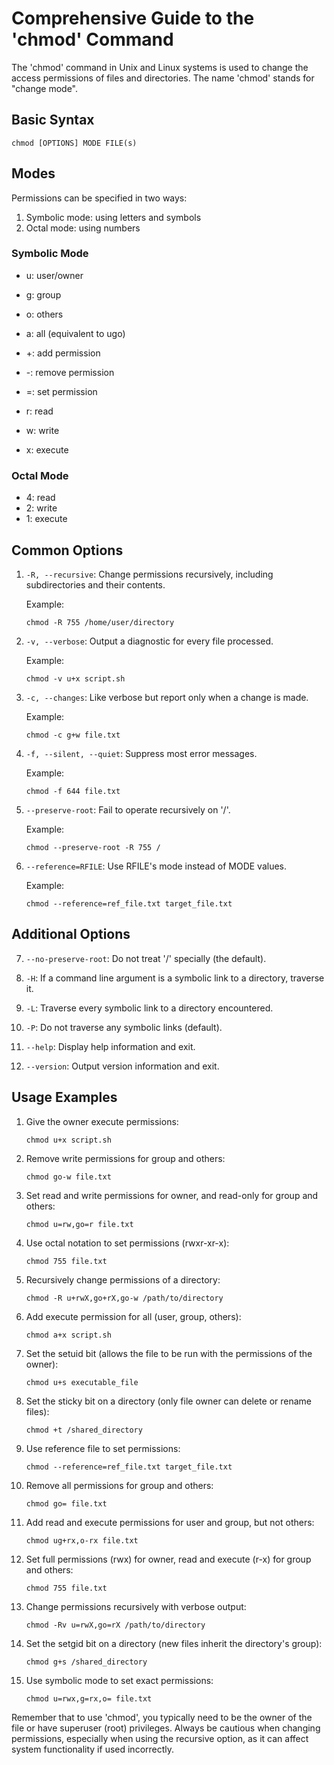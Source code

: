 # Comprehensive Guide to the 'chmod' Command

The 'chmod' command in Unix and Linux systems is used to change the access permissions of files and directories. The name 'chmod' stands for "change mode".

## Basic Syntax

```
chmod [OPTIONS] MODE FILE(s)
```

## Modes

Permissions can be specified in two ways:

1. Symbolic mode: using letters and symbols
2. Octal mode: using numbers

### Symbolic Mode

- u: user/owner
- g: group
- o: others
- a: all (equivalent to ugo)

- +: add permission
- -: remove permission
- =: set permission

- r: read
- w: write
- x: execute

### Octal Mode

- 4: read
- 2: write
- 1: execute

## Common Options

1. `-R, --recursive`: 
   Change permissions recursively, including subdirectories and their contents.

   Example:
   ```
   chmod -R 755 /home/user/directory
   ```

2. `-v, --verbose`: 
   Output a diagnostic for every file processed.

   Example:
   ```
   chmod -v u+x script.sh
   ```

3. `-c, --changes`: 
   Like verbose but report only when a change is made.

   Example:
   ```
   chmod -c g+w file.txt
   ```

4. `-f, --silent, --quiet`: 
   Suppress most error messages.

   Example:
   ```
   chmod -f 644 file.txt
   ```

5. `--preserve-root`: 
   Fail to operate recursively on '/'.

   Example:
   ```
   chmod --preserve-root -R 755 /
   ```

6. `--reference=RFILE`: 
   Use RFILE's mode instead of MODE values.

   Example:
   ```
   chmod --reference=ref_file.txt target_file.txt
   ```

## Additional Options

7. `--no-preserve-root`: 
    Do not treat '/' specially (the default).

8. `-H`: 
    If a command line argument is a symbolic link to a directory, traverse it.

9. `-L`: 
    Traverse every symbolic link to a directory encountered.

10. `-P`: 
    Do not traverse any symbolic links (default).

11. `--help`: 
    Display help information and exit.

12. `--version`: 
    Output version information and exit.

## Usage Examples

1. Give the owner execute permissions:
   ```
   chmod u+x script.sh
   ```

2. Remove write permissions for group and others:
   ```
   chmod go-w file.txt
   ```

3. Set read and write permissions for owner, and read-only for group and others:
   ```
   chmod u=rw,go=r file.txt
   ```

4. Use octal notation to set permissions (rwxr-xr-x):
   ```
   chmod 755 file.txt
   ```

5. Recursively change permissions of a directory:
   ```
   chmod -R u+rwX,go+rX,go-w /path/to/directory
   ```

6. Add execute permission for all (user, group, others):
   ```
   chmod a+x script.sh
   ```

7. Set the setuid bit (allows the file to be run with the permissions of the owner):
   ```
   chmod u+s executable_file
   ```

8. Set the sticky bit on a directory (only file owner can delete or rename files):
   ```
   chmod +t /shared_directory
   ```

9. Use reference file to set permissions:
   ```
   chmod --reference=ref_file.txt target_file.txt
   ```

10. Remove all permissions for group and others:
    ```
    chmod go= file.txt
    ```

11. Add read and execute permissions for user and group, but not others:
    ```
    chmod ug+rx,o-rx file.txt
    ```

12. Set full permissions (rwx) for owner, read and execute (r-x) for group and others:
    ```
    chmod 755 file.txt
    ```

13. Change permissions recursively with verbose output:
    ```
    chmod -Rv u=rwX,go=rX /path/to/directory
    ```

14. Set the setgid bit on a directory (new files inherit the directory's group):
    ```
    chmod g+s /shared_directory
    ```

15. Use symbolic mode to set exact permissions:
    ```
    chmod u=rwx,g=rx,o= file.txt
    ```

Remember that to use 'chmod', you typically need to be the owner of the file or have superuser (root) privileges. Always be cautious when changing permissions, especially when using the recursive option, as it can affect system functionality if used incorrectly.
